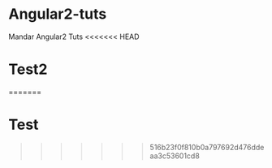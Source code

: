 # Angular2-tuts
Mandar Angular2 Tuts
<<<<<<< HEAD
# Test2
=======
# Test
>>>>>>> 516b23f0f810b0a797692d476ddeaa3c53601cd8
